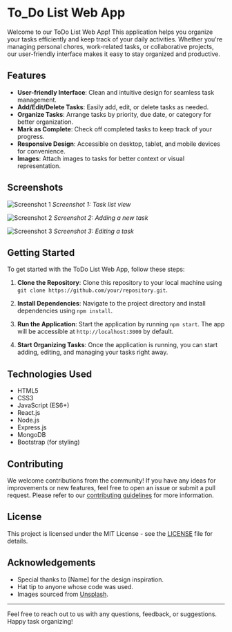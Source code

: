 # To_Do List Web App

Welcome to our ToDo List Web App! This application helps you organize your tasks efficiently and keep track of your daily activities. Whether you're managing personal chores, work-related tasks, or collaborative projects, our user-friendly interface makes it easy to stay organized and productive.

## Features

- **User-friendly Interface**: Clean and intuitive design for seamless task management.
- **Add/Edit/Delete Tasks**: Easily add, edit, or delete tasks as needed.
- **Organize Tasks**: Arrange tasks by priority, due date, or category for better organization.
- **Mark as Complete**: Check off completed tasks to keep track of your progress.
- **Responsive Design**: Accessible on desktop, tablet, and mobile devices for convenience.
- **Images**: Attach images to tasks for better context or visual representation.

## Screenshots

![Screenshot 1](https://lh3.googleusercontent.com/pw/AP1GczMhiuODZvgDhpm9tIWaN7XgeSassrl-Uc-ZsxFJAx37Z-n7gU_LRLOubICIYyhqSWHmQcCmQK_t0_TtbQ7Lccg-DTzn5hmodyO9m01VdnRDXr-4JZ9_T4H0fkPCumZQZLS655ktBqAwT1WM1e0IrQFWVOnWclrIPAvfB0Y62iClQT1kwG_d7tEEhWtPVZDA4QlV_I_f9ybRU6-sBsdFxsTMriDaNTZsykvV3XO7sWkyp-AG5Lh5es-ybGMSQA_EKbETBIfgRtMmjn10oDFQdmLMyKc01uHaGsUIGsBtX0NzDTVg8wc9esBVAd_juooejdlh3STF6f8JynXr0AGEHd9_cKvqiPYz_yKGV9fc32vgmGSEqb32Jn2AN3s981hB_u97yWWAn4gtCCzgPlHbevJyPfGp6VV2cJm0Pk8hW8bt-_--_FPcqU53fu3OyVGyTnh6s1Nofunl4hr2qws0NuYMoAd0JDD4ZAJIfCLJjT4D4v61_ty1J46PfM1zjneAuhmr1QcstHaX9LL0sImrFzEizqLvMEjSipL5pHeibEdIbJcmy-DrbEEXpwKbBlwSNBdVIQWYTMg_6UmrWVqdlxvCPJ8JHdCTPIGSYPpen9sG54IZnopIXwaQOiSDFGiVhv6Dn4b2TmyVk7ueqzzsaPDXanhp2KWp3xtj_CK2dyuWzHo3OZ9GSOPvkFdueKPYKyYXBIs_2tvgrc4pWXi7UHVXQGgv_lcHmgRtWQysJ6kGOtCDEjaKgQGa38uz5TiV_cGUrjDofBVLo4Qaui_Nnu_2Usrk7LmyiOxTnFC2z32hbjn3-iHhVoyaZoG-KC5Cov8VwWXepd7RExa4Cwey0nAsTbejkwkxbs5WFriPv6sEKGXXiZ3bJjOyVkmuj_MAst4XR4-nXVWGZSI5l-pvF6YCV7cnUpE73gSwH_U6_HcfbiaB6Nf7o2F03zw=w760-h808-s-no-gm?authuser=0)
*Screenshot 1: Task list view*

![Screenshot 2](/screenshots/screenshot2.png)
*Screenshot 2: Adding a new task*

![Screenshot 3](/screenshots/screenshot3.png)
*Screenshot 3: Editing a task*

## Getting Started

To get started with the ToDo List Web App, follow these steps:

1. **Clone the Repository**: Clone this repository to your local machine using `git clone https://github.com/your/repository.git`.

2. **Install Dependencies**: Navigate to the project directory and install dependencies using `npm install`.

3. **Run the Application**: Start the application by running `npm start`. The app will be accessible at `http://localhost:3000` by default.

4. **Start Organizing Tasks**: Once the application is running, you can start adding, editing, and managing your tasks right away.

## Technologies Used

- HTML5
- CSS3
- JavaScript (ES6+)
- React.js
- Node.js
- Express.js
- MongoDB
- Bootstrap (for styling)

## Contributing

We welcome contributions from the community! If you have any ideas for improvements or new features, feel free to open an issue or submit a pull request. Please refer to our [contributing guidelines](CONTRIBUTING.md) for more information.

## License

This project is licensed under the MIT License - see the [LICENSE](LICENSE) file for details.

## Acknowledgements

- Special thanks to [Name] for the design inspiration.
- Hat tip to anyone whose code was used.
- Images sourced from [Unsplash](https://unsplash.com/).

---

Feel free to reach out to us with any questions, feedback, or suggestions. Happy task organizing!